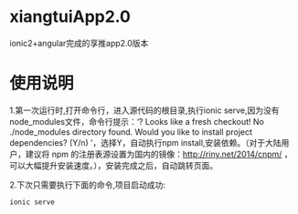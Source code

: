# xiangtuiApp2.0
ionic2+angular完成的享推app2.0版本

# 使用说明

1.第一次运行时,打开命令行，进入源代码的根目录,执行ionic serve,因为没有node_modules文件，命令行提示：‘? Looks like a fresh checkout! No ./node_modules directory found. Would you like to install project dependencies? (Y/n)
’，选择Y，自动执行npm install,安装依赖。（对于大陆用户，建议将 npm 的注册表源设置为国内的镜像：http://riny.net/2014/cnpm/ ，可以大幅提升安装速度。），安装完成之后，自动跳转页面。

2.下次只需要执行下面的命令,项目启动成功:

    ionic serve
